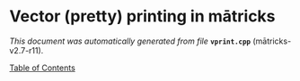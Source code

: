 
# Vector (pretty) printing in mātricks
_This document was automatically generated from file_ **`vprint.cpp`** (mātricks-v2.7-r11).


[Table of Contents](README.md)
